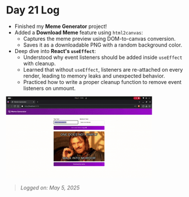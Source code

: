 # Day 21 Log

- Finished my **Meme Generator** project!
- Added a **Download Meme** feature using `html2canvas`:
  - Captures the meme preview using DOM-to-canvas conversion.
  - Saves it as a downloadable PNG with a random background color.
- Deep dive into **React's `useEffect`**:
  - Understood why event listeners should be added inside `useEffect` with cleanup.
  - Learned that without `useEffect`, listeners are re-attached on every render, leading to memory leaks and unexpected behavior.
  - Practiced how to write a proper cleanup function to remove event listeners on unmount.

![Meme Generator Meme](./MemeGeneratorPreview.gif)

> *Logged on: May 5, 2025*